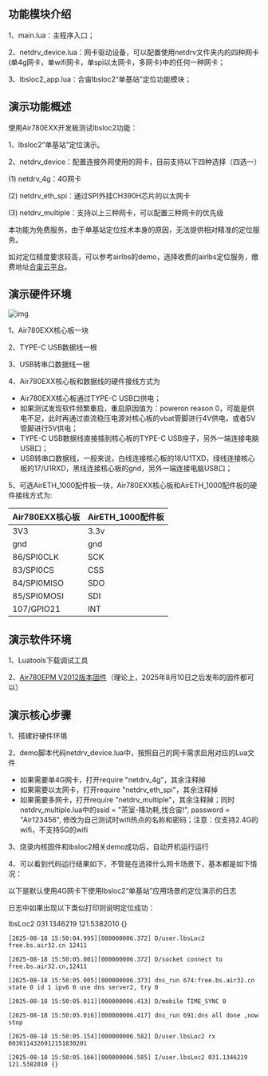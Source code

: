 ## 功能模块介绍

1、main.lua：主程序入口；

2、netdrv_device.lua：网卡驱动设备，可以配置使用netdrv文件夹内的四种网卡(单4g网卡，单wifi网卡，单spi以太网卡，多网卡)中的任何一种网卡；

3、lbsloc2_app.lua：合宙lbsloc2“单基站”定位功能模块； 

## 演示功能概述

使用Air780EXX开发板测试lbsloc2功能：

1、lbsloc2“单基站”定位演示。

2、netdrv_device：配置连接外网使用的网卡，目前支持以下四种选择（四选一）

(1) netdrv_4g：4G网卡

(2) netdrv_eth_spi：通过SPI外挂CH390H芯片的以太网卡

(3) netdrv_multiple：支持以上三种网卡，可以配置三种网卡的优先级

本功能为免费服务，由于单基站定位技术本身的原因，无法提供相对精准的定位服务。

如对定位精度要求较高，可以参考airlbs的demo，选择收费的airlbs定位服务，缴费地址[合宙云平台](https://iot.openluat.com/finance/order)。

## 演示硬件环境

![img](https://docs.openluat.com/air780ehv/luatos/common/hwenv/image/Air780EHV.png)

1、Air780EXX核心板一块

2、TYPE-C USB数据线一根

3、USB转串口数据线一根

4、Air780EXX核心板和数据线的硬件接线方式为

- Air780EXX核心板通过TYPE-C USB口供电；
- 如果测试发现软件频繁重启，重启原因值为：poweron reason 0，可能是供电不足，此时再通过直流稳压电源对核心板的vbat管脚进行4V供电，或者5V管脚进行5V供电；
- TYPE-C USB数据线直接插到核心板的TYPE-C USB座子，另外一端连接电脑USB口；
- USB转串口数据线，一般来说，白线连接核心板的18/U1TXD，绿线连接核心板的17/U1RXD，黑线连接核心板的gnd，另外一端连接电脑USB口；

5、可选AirETH_1000配件板一块，Air780EXX核心板和AirETH_1000配件板的硬件接线方式为:

| Air780EXX核心板 | AirETH_1000配件板 |
| --------------- | ----------------- |
| 3V3             | 3.3v              |
| gnd             | gnd               |
| 86/SPI0CLK      | SCK               |
| 83/SPI0CS       | CSS               |
| 84/SPI0MISO     | SDO               |
| 85/SPI0MOSI     | SDI               |
| 107/GPIO21      | INT               |

## 演示软件环境

1、Luatools下载调试工具

2、[Air780EPM V2012版本固件](https://gitee.com/link?target=https%3A%2F%2Fdocs.openluat.com%2Fair780epm%2Fluatos%2Ffirmware%2Fversion%2F)（理论上，2025年8月10日之后发布的固件都可以）

## 演示核心步骤

1、搭建好硬件环境

2、demo脚本代码netdrv_device.lua中，按照自己的网卡需求启用对应的Lua文件

- 如果需要单4G网卡，打开require "netdrv_4g"，其余注释掉
- 如果需要以太网卡，打开require "netdrv_eth_spi"，其余注释掉
- 如果需要多网卡，打开require "netdrv_multiple"，其余注释掉；同时netdrv_multiple.lua中的ssid = "茶室-降功耗,找合宙!", password = "Air123456", 修改为自己测试时wifi热点的名称和密码；注意：仅支持2.4G的wifi，不支持5G的wifi

3、烧录内核固件和lbsloc2相关demo成功后，自动开机运行运行

4、可以看到代码运行结果如下，不管是在选择什么网卡场景下，基本都是如下情况：

以下是默认使用4G网卡下使用lbsloc2“单基站”应用场景的定位演示的日志

日志中如果出现以下类似打印则说明定位成功：

lbsLoc2 031.1346219 121.5382010 {}

```
[2025-08-18 15:50:04.995][000000006.372] D/user.lbsLoc2 free.bs.air32.cn 12411

[2025-08-18 15:50:05.001][000000006.372] D/socket connect to free.bs.air32.cn,12411

[2025-08-18 15:50:05.005][000000006.373] dns_run 674:free.bs.air32.cn state 0 id 1 ipv6 0 use dns server2, try 0

[2025-08-18 15:50:05.011][000000006.413] D/mobile TIME_SYNC 0

[2025-08-18 15:50:05.016][000000006.417] dns_run 691:dns all done ,now stop

[2025-08-18 15:50:05.154][000000006.582] D/user.lbsLoc2 rx 0030114326912151830201

[2025-08-18 15:50:05.166][000000006.585] I/user.lbsLoc2 031.1346219 121.5382010 {}

```
